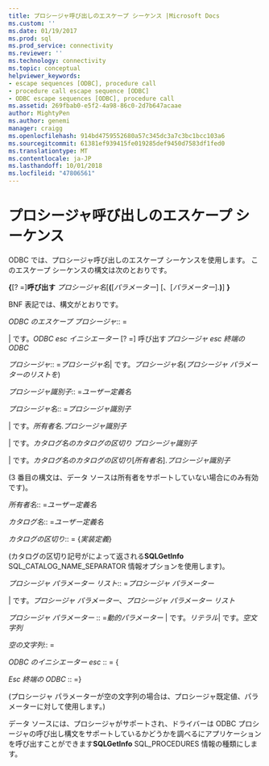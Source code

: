 ```yaml
---
title: プロシージャ呼び出しのエスケープ シーケンス |Microsoft Docs
ms.custom: ''
ms.date: 01/19/2017
ms.prod: sql
ms.prod_service: connectivity
ms.reviewer: ''
ms.technology: connectivity
ms.topic: conceptual
helpviewer_keywords:
- escape sequences [ODBC], procedure call
- procedure call escape sequence [ODBC]
- ODBC escape sequences [ODBC], procedure call
ms.assetid: 269fbab0-e5f2-4a98-86c0-2d7b647acaae
author: MightyPen
ms.author: genemi
manager: craigg
ms.openlocfilehash: 914bd4759552680a57c345dc3a7c3bc1bcc103a6
ms.sourcegitcommit: 61381ef939415fe019285def9450d7583df1fed0
ms.translationtype: MT
ms.contentlocale: ja-JP
ms.lasthandoff: 10/01/2018
ms.locfileid: "47806561"
---
```

# <a name="procedure-call-escape-sequence"></a>プロシージャ呼び出しのエスケープ シーケンス
ODBC では、プロシージャ呼び出しのエスケープ シーケンスを使用します。 このエスケープ シーケンスの構文は次のとおりです。  
  
 **{**[? =]**呼び出す** *プロシージャ名*[**(**[*パラメーター*] [、[*パラメーター*].**)**] **}**   
  
 BNF 表記では、構文がとおりです。  
  
 *ODBC のエスケープ プロシージャ*:: =  
  
 &#124; です。*ODBC esc イニシエーター* [? =] 呼び出す*プロシージャ esc 終端の ODBC*  
  
 *プロシージャ*:: =*プロシージャ名*&#124; です。*プロシージャ名*(*プロシージャ パラメーターのリストを*)  
  
 *プロシージャ識別子*:: =*ユーザー定義名*  
  
 *プロシージャ名*:: =*プロシージャ識別子*  
  
 &#124; です。*所有者名*.*プロシージャ識別子*  
  
 &#124; です。*カタログ名のカタログの区切り* *プロシージャ識別子*  
  
 &#124; です。*カタログ名のカタログの区切り*[*所有者名*].*プロシージャ識別子*  
  
 (3 番目の構文は、データ ソースは所有者をサポートしていない場合にのみ有効です)。  
  
 *所有者名*:: =*ユーザー定義名*  
  
 *カタログ名*:: =*ユーザー定義名*  
  
 *カタログの区切り*:: = {*実装定義*}  
  
 (カタログの区切り記号がによって返される**SQLGetInfo** SQL_CATALOG_NAME_SEPARATOR 情報オプションを使用します)。  
  
 *プロシージャ パラメーター リスト*:: =*プロシージャ パラメーター*  
  
 &#124; です。*プロシージャ パラメーター*、*プロシージャ パラメーター リスト*  
  
 *プロシージャ パラメーター* :: =*動的パラメーター* &#124; です。*リテラル*&#124; です。*空文字列*  
  
 *空の文字列*:: =  
  
 *ODBC のイニシエーター esc* :: = {  
  
 *Esc 終端の ODBC* :: =}  
  
 (プロシージャ パラメーターが空の文字列の場合は、プロシージャ既定値、パラメーターに対して使用します。)  
  
 データ ソースには、プロシージャがサポートされ、ドライバーは ODBC プロシージャの呼び出し構文をサポートしているかどうかを調べるにアプリケーションを呼び出すことができます**SQLGetInfo** SQL_PROCEDURES 情報の種類にします。
